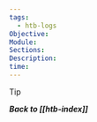 ```yaml
---
tags:
  - htb-logs
Objective: 
Module: 
Sections: 
Description: 
time:
---
```

>[!tip]

***Back to [[htb-index]]***


